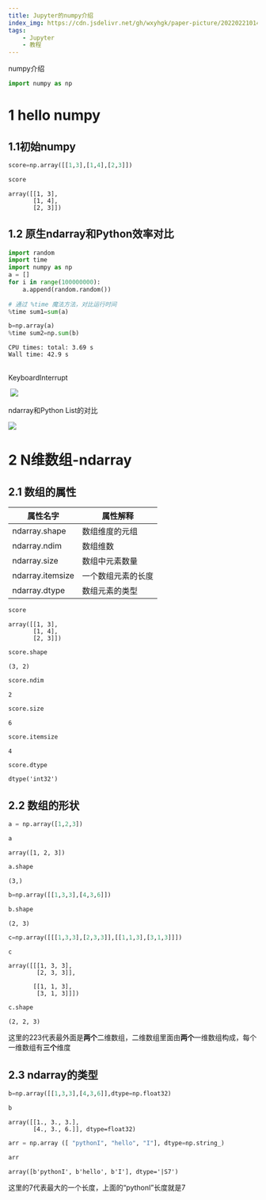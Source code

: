 ```yaml
---
title: Jupyter的numpy介绍
index_img: https://cdn.jsdelivr.net/gh/wxyhgk/paper-picture/202202210145263.png
tags:
    - Jupyter
    - 教程
---
```


numpy介绍

```python
import numpy as np
```

# 1 hello numpy
## 1.1初始numpy


```python
score=np.array([[1,3],[1,4],[2,3]])
```


```python
score
```




    array([[1, 3],
           [1, 4],
           [2, 3]])



## 1.2 原生ndarray和Python效率对比


```python
import random
import time
import numpy as np
a = []
for i in range(100000000):
    a.append(random.random())
    
# 通过 %time 魔法方法，对比运行时间
%time sum1=sum(a)

b=np.array(a)
%time sum2=np.sum(b)
```

    CPU times: total: 3.69 s
    Wall time: 42.9 s


​    
    KeyboardInterrupt


​    ![](https://cdn.jsdelivr.net/gh/wxyhgk/paper-picture/202202210241022.png)



ndarray和Python List的对比

![](https://cdn.jsdelivr.net/gh/wxyhgk/paper-picture/202202210241457.png)

# 2 N维数组-ndarray 
## 2.1 数组的属性

|属性名字|属性解释|
|--- | --- |
|ndarray.shape|数组维度的元组|
|ndarray.ndim|数组维数|
|ndarray.size|数组中元素数量|
|ndarray.itemsize|一个数组元素的长度|
|ndarray.dtype|数组元素的类型|



```python
score
```




    array([[1, 3],
           [1, 4],
           [2, 3]])




```python
score.shape
```




    (3, 2)




```python
score.ndim
```




    2




```python
score.size
```




    6




```python
score.itemsize
```




    4




```python
score.dtype
```




    dtype('int32')



## 2.2 数组的形状


```python
a = np.array([1,2,3])
```


```python
a
```




    array([1, 2, 3])




```python
a.shape
```




    (3,)




```python
b=np.array([[1,3,3],[4,3,6]])
```


```python
b.shape
```




    (2, 3)




```python
c=np.array([[[1,3,3],[2,3,3]],[[1,1,3],[3,1,3]]])
```


```python
c
```




    array([[[1, 3, 3],
            [2, 3, 3]],
    
           [[1, 1, 3],
            [3, 1, 3]]])




```python
c.shape
```




    (2, 2, 3)



这里的223代表最外面是**两个**二维数组，二维数组里面由**两个**一维数组构成，每个一维数组有**三个**维度

## 2.3 ndarray的类型


```python
b=np.array([[1,3,3],[4,3,6]],dtype=np.float32)
```


```python
b
```




    array([[1., 3., 3.],
           [4., 3., 6.]], dtype=float32)




```python
arr = np.array ([ "pythonI", "hello", "I"], dtype=np.string_)
```


```python
arr
```




    array([b'pythonI', b'hello', b'I'], dtype='|S7')



这里的7代表最大的一个长度，上面的“pythonI”长度就是7

